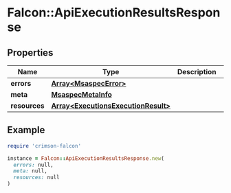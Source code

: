 # Falcon::ApiExecutionResultsResponse

## Properties

| Name | Type | Description | Notes |
| ---- | ---- | ----------- | ----- |
| **errors** | [**Array&lt;MsaspecError&gt;**](MsaspecError.md) |  | [optional] |
| **meta** | [**MsaspecMetaInfo**](MsaspecMetaInfo.md) |  |  |
| **resources** | [**Array&lt;ExecutionsExecutionResult&gt;**](ExecutionsExecutionResult.md) |  |  |

## Example

```ruby
require 'crimson-falcon'

instance = Falcon::ApiExecutionResultsResponse.new(
  errors: null,
  meta: null,
  resources: null
)
```

